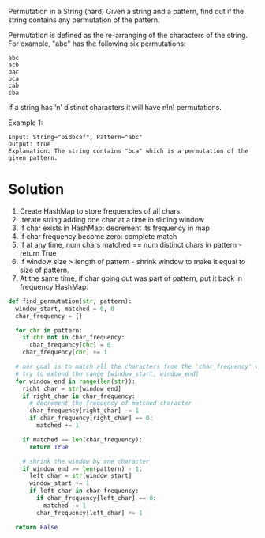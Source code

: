 Permutation in a String (hard)
Given a string and a pattern, find out if the string contains any permutation of the pattern.

Permutation is defined as the re-arranging of the characters of the string. For example, "abc" has the following six permutations:
```
abc
acb
bac
bca
cab
cba
```
If a string has ‘n’ distinct characters it will have n!n! permutations.

Example 1:
```
Input: String="oidbcaf", Pattern="abc"
Output: true
Explanation: The string contains "bca" which is a permutation of the given pattern.
```

# Solution
1. Create HashMap to store frequencies of all chars
2. Iterate string adding one char at a time in sliding window
3. If char exists in HashMap: decrement its frequency in map
4. If char frequency become zero: complete match
5. If at any time, num chars matched == num distinct chars in pattern - return True
6. If window size > length of pattern - shrink window to make it equal to size of pattern. 
7. At the same time, if char going out was part of pattern, put it back in frequency HashMap.

```python
def find_permutation(str, pattern):
  window_start, matched = 0, 0
  char_frequency = {}

  for chr in pattern:
    if chr not in char_frequency:
      char_frequency[chr] = 0
    char_frequency[chr] += 1

  # our goal is to match all the characters from the 'char_frequency' with the current window
  # try to extend the range [window_start, window_end]
  for window_end in range(len(str)):
    right_char = str[window_end]
    if right_char in char_frequency:
      # decrement the frequency of matched character
      char_frequency[right_char] -= 1
      if char_frequency[right_char] == 0:
        matched += 1

    if matched == len(char_frequency):
      return True

    # shrink the window by one character
    if window_end >= len(pattern) - 1:
      left_char = str[window_start]
      window_start += 1
      if left_char in char_frequency:
        if char_frequency[left_char] == 0:
          matched -= 1
        char_frequency[left_char] += 1

  return False
```